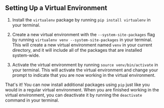 ## Setting Up a Virtual Environment

1. Install the `virtualenv` package by running `pip install virtualenv` in your terminal.

2. Create a new virtual environment with the `--system-site-packages` flag by running `virtualenv venv --system-site-packages` in your terminal. This will create a new virtual environment named `venv` in your current directory, and it will include all of the packages that are installed system-wide.

3. Activate the virtual environment by running `source venv/bin/activate` in your terminal. This will activate the virtual environment and change your prompt to indicate that you are now working in the virtual environment.

That's it! You can now install additional packages using `pip` just like you would in a regular virtual environment. When you are finished working in the virtual environment, you can deactivate it by running the `deactivate` command in your terminal.
